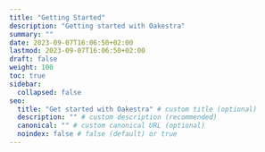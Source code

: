 ```yaml
---
title: "Getting Started"
description: "Getting started with Oakestra"
summary: ""
date: 2023-09-07T16:06:50+02:00
lastmod: 2023-09-07T16:06:50+02:00
draft: false
weight: 100
toc: true
sidebar:
  collapsed: false
seo:
  title: "Get started with Oakestra" # custom title (optional)
  description: "" # custom description (recommended)
  canonical: "" # custom canonical URL (optional)
  noindex: false # false (default) or true
---
```

